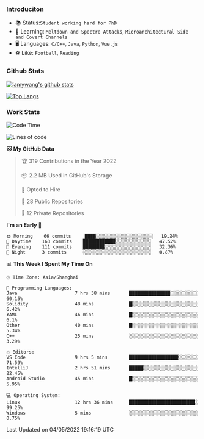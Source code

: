 ### Introduciton

- 📚 Status:`Student working hard for PhD`
- 🔎 Learning: `Meltdown and Spectre Attacks`, `Microarchitectural Side and Covert Channels`
- 🖥️ Languages: `C/C++`, `Java`, `Python`, `Vue.js`
- ⚽ Like: `Football`, `Reading`

### Github Stats

[![iamywang's github stats](https://github-readme-stats.vercel.app/api?username=iamywang&count_private=true&show_icons=true)]()

[![Top Langs](https://github-readme-stats.vercel.app/api/top-langs/?username=iamywang&layout=compact)]()

### Work Stats

<!--START_SECTION:waka-->
![Code Time](http://img.shields.io/badge/Code%20Time-299%20hrs%2025%20mins-blue)

![Lines of code](https://img.shields.io/badge/From%20Hello%20World%20I%27ve%20Written--49%20Thousand%20lines%20of%20code-blue)

**🐱 My GitHub Data** 

> 🏆 319 Contributions in the Year 2022
 > 
> 📦 2.2 MB Used in GitHub's Storage 
 > 
> 💼 Opted to Hire
 > 
> 📜 28 Public Repositories 
 > 
> 🔑 12 Private Repositories  
 > 
**I'm an Early 🐤** 

```text
🌞 Morning    66 commits     ████░░░░░░░░░░░░░░░░░░░░░   19.24% 
🌆 Daytime    163 commits    ████████████░░░░░░░░░░░░░   47.52% 
🌃 Evening    111 commits    ████████░░░░░░░░░░░░░░░░░   32.36% 
🌙 Night      3 commits      ░░░░░░░░░░░░░░░░░░░░░░░░░   0.87%

```


📊 **This Week I Spent My Time On** 

```text
⌚︎ Time Zone: Asia/Shanghai

💬 Programming Languages: 
Java                     7 hrs 38 mins       ███████████████░░░░░░░░░░   60.15% 
Solidity                 48 mins             █░░░░░░░░░░░░░░░░░░░░░░░░   6.42% 
YAML                     46 mins             █░░░░░░░░░░░░░░░░░░░░░░░░   6.1% 
Other                    40 mins             █░░░░░░░░░░░░░░░░░░░░░░░░   5.34% 
C++                      25 mins             ░░░░░░░░░░░░░░░░░░░░░░░░░   3.29%

🔥 Editors: 
VS Code                  9 hrs 5 mins        ██████████████████░░░░░░░   71.59% 
IntelliJ                 2 hrs 51 mins       █████░░░░░░░░░░░░░░░░░░░░   22.45% 
Android Studio           45 mins             █░░░░░░░░░░░░░░░░░░░░░░░░   5.95%

💻 Operating System: 
Linux                    12 hrs 36 mins      ████████████████████████░   99.25% 
Windows                  5 mins              ░░░░░░░░░░░░░░░░░░░░░░░░░   0.75%

```


 Last Updated on 04/05/2022 19:16:19 UTC
<!--END_SECTION:waka-->
